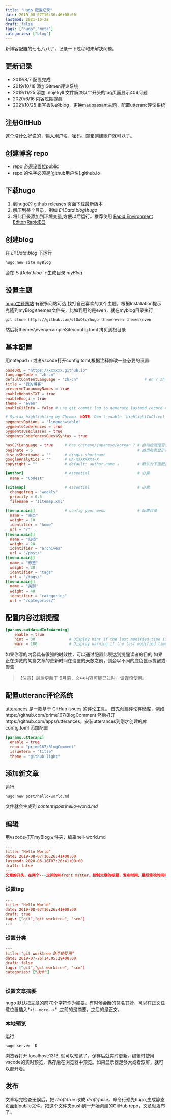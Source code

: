 ```yaml
---
title: "Hugo 配置记录"
date: 2019-08-07T16:36:46+08:00
lastmod: 2021-10-22
draft: false
tags: ["hugo","meta"]
categories: ["blog"]
---
```

新博客配置的七七八八了，记录一下过程和未解决问题。<!--more-->
## 更新记录
* 2019/8/7 配置完成
* 2019/10/18 添加Gitmen评论系统
* 2019/11/25 添加 .nojekyll 文件解决以“.”开头的tag页面显示404问题
* 2020/6/16 内容过期提醒
* 2021/10/25 重写丢失的blog，更换maupassant主题，配置utteranc评论系统

## 注册GitHub

这个没什么好说的，输入用户名、密码、邮箱创建账户就可以了。

## 创建博客 repo

* repo 必须设置位public
* repo 的名字必须是[github用户名].github.io

## 下载hugo

1. 到hugo的 [github releases](https://github.com/gohugoio/hugo/releases) 页面下载最新版本
2. 解压到某个目录，例如 *E:\Data\blog\hugo*
3. 将此目录添加到环境变量,方便以后运行。推荐使用 [Rapid Environment Editor(RapidEE)](https://www.rapidee.com/en/download)

## 创建blog

在 *E:\Data\blog* 下运行

```bash
hugo new site myBlog
```

会在 *E:\Data\blog* 下生成目录 *myBlog*

## 设置主题

[hugo主题网站](https://themes.gohugo.io/) 有很多网站可选,找打自己喜欢的某个主题，根据Installation提示克隆到myBlog\themes文件夹，比如我用的是even，就在myblog目录执行

```
git clone https://github.com/olOwOlo/hugo-theme-even themes\even
```

然后将themes\even\\exampleSite\config.toml 拷贝到根目录

## 基本配置

用notepad++或者vscode打开config.toml,根据注释修改一些必要的设置:

```toml
baseURL = "https://xxxxxx.github.io"
languageCode = "zh-cn"
defaultContentLanguage = "zh-cn"                             # en / zh-cn / ... (This field determines which i18n file to use)
title = "我的博客"
preserveTaxonomyNames = true
enableRobotsTXT = true
enableEmoji = true
theme = "even"
enableGitInfo = false # use git commit log to generate lastmod record # 可根据 Git 中的提交生成最近更新记录。

# Syntax highlighting by Chroma. NOTE: Don't enable `highlightInClient` and `chroma` at the same time!
pygmentsOptions = "linenos=table"
pygmentsCodefences = true
pygmentsUseClasses = true
pygmentsCodefencesGuessSyntax = true

hasCJKLanguage = true     # has chinese/japanese/korean ? # 自动检测是否包含 中文\日文\韩文
paginate = 5                                              # 首页每页显示的文章数
disqusShortname = ""      # disqus_shortname
googleAnalytics = ""      # UA-XXXXXXXX-X
copyright = ""            # default: author.name ↓        # 默认为下面配置的author.name ↓

[author]                  # essential                     # 必需
  name = "Codest"

[sitemap]                 # essential                     # 必需
  changefreq = "weekly"
  priority = 0.5
  filename = "sitemap.xml"

[[menu.main]]             # config your menu              # 配置目录
  name = "主页"
  weight = 10
  identifier = "home"
  url = "/"
[[menu.main]]
  name = "归档"
  weight = 20
  identifier = "archives"
  url = "/post/"
[[menu.main]]
  name = "标签"
  weight = 30
  identifier = "tags"
  url = "/tags/"
[[menu.main]]
  name = "类别"
  weight = 40
  identifier = "categories"
  url = "/categories/"
```
## 配置内容过期提醒
```toml
[params.outdatedInfoWarning]
    enable = true
    hint = 30               # Display hint if the last modified time is more than these days ago.    # 如果文章最后更新于这天数之前，显示提醒
    warn = 180              # Display warning if the last modified time is more than these days ago.    # 如果文章最后更新于这天数之前，显示警告
```
如果你写的内容具有很强的时效性，可以通过配置此项达到提醒读者的目的 如果正在浏览的某篇文章的更新时间在设置的天数之前，则会以不同的底色显示提醒或警告
> 【注意】最后更新于 6月前，文中内容可能已过时，请谨慎使用。

## 配置utteranc评论系统
[utterances](https://github.com/utterance/utterances) 是一款基于 GitHub issues 的评论工具。
首先创建评论存储库，例如https://github.com/prime167/BlogComment
然后打开https://github.com/apps/utterances，安装utterances到刚才创建的库
config.toml 添加配置
```toml
[params.utteranc]
  enable = true
  repo = "prime167/BlogComment"
  issueTerm = "title"
  theme = "github-light"
```

## 添加新文章

运行

``` 
hugo new post/hello-world.md
```

文件就会生成到 *content\post\hello-world.md*

## 编辑

用vscode打开myBlog文件夹，编辑hell-world.md

```toml
---
title: "Hello World"
date: 2019-08-07T16:26:41+08:00
lastmod: 2020-06-16T07:26:41+08:00
draft: false
---
文章的开头，在两个---之间的叫front matter，控制文章的标题，发布时间、最后修改时间等元数据。在下面接着用markdown写正文就可以了

```

### 设置tag

```toml
---
title: "Hello World"
date: 2019-08-07T16:26:41+08:00
draft: true
tags: ["git","git worktree", "scm"]
---
```

### 设置分类

```toml
---
title: "git worktree 命令的使用"
date: 2019-07-26T14:05:29+08:00
draft: false
tags: ["git","git worktree", "scm"]
categories: ["技术"]
---
```

### 设置文章摘要

hugo 默认把文章的前70个字符作为摘要，有时候会断的莫名其妙，可以在正文任意位置插入*<code>&#60;&#33;&#45;&#45;more&#45;&#45;&#62;</code>* ,之前的是摘要，之后的是正文。

### 本地预览

运行

```
hugo server -D
```

浏览器打开 localhost:1313, 就可以预览了，保存后就实时更新。编辑时使用vscode的实时预览，保存后在浏览器中预览。如果显示器足够大或者双屏，就可以都开着。

## 发布

文章写完检查无误后，把 *draft:true* 改成 *draft:false*，命令行预先hugo,生成静态页面到public文件。把这个文件夹push到一开始创建的GitHub repo，文章就发布了。